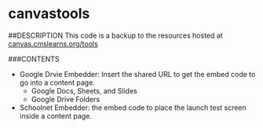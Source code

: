 # canvastools


##DESCRIPTION
This code is a backup to the resources hosted at [canvas.cmslearns.org/tools](http://canvas.cmslearns.org/tools) 

###CONTENTS
* Google Drvie Embedder: Insert the shared URL to get the embed code to go into a content page.
  * Google Docs, Sheets, and Slides
  * Google Drive Folders
* Schoolnet Embedder: the embed code to place the launch test screen inside a content page. 
